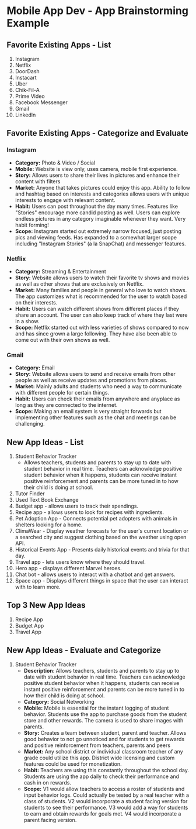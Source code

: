 Mobile App Dev - App Brainstorming Example
===

## Favorite Existing Apps - List
1. Instagram
2. Netflix
3. DoorDash
4. Instacart
5. Uber
6. Chik-Fil-A
7. Prime Video
8. Facebook Messenger
9. Gmail
10. LinkedIn

## Favorite Existing Apps - Categorize and Evaluate
### Instagram
   - **Category:** Photo & Video / Social 
   - **Mobile:** Website is view only, uses camera, mobile first experience.
   - **Story:** Allows users to share their lives in pictures and enhance their content with filters
   - **Market:** Anyone that takes pictures could enjoy this app. Ability to follow and hashtag based on interests and categories allows users with unique interests to engage with relevant content.
   - **Habit:** Users can post throughout the day many times. Features like "Stories" encourage more candid posting as well. Users can explore endless pictures in any category imaginable whenever they want. Very habit forming!
   - **Scope:** Instagram started out extremely narrow focused, just posting pics and viewing feeds. Has expanded to a somewhat larger scope including "Instagram Stories" (a la SnapChat) and messenger features. 
### Netflix
   - **Category:** Streaming & Entertainment 
   - **Story:** Website allows users to watch their favorite tv shows and movies as well as other shows that are exclusively on Netflix. 
   - **Market:** Many families and people in general who love to watch shows. The app customizes what is recommended for the user to watch based on their interests. 
   - **Habit:** Users can watch different shows from different places if they share an account. The user can also keep track of where they last were in a show. 
   - **Scope:** Netflix started out with less varieties of shows compared to now and has since grown a large following. They have also been able to come out with their own shows as well.
### Gmail
   - **Category:** Email
   - **Story:** Website allows users to send and receive emails from other people as well as receive updates and promotions from places. 
   - **Market:** Mainly adults and students who need a way to communicate with different people for certain things.  
   - **Habit:** Users can check their emails from anywhere and anyplace as long as they are connected to the internet. 
   - **Scope:** Making an email system is very straight forwards but implementing other features such as the chat and meetings can be challenging. 
## New App Ideas - List
1. Student Behavior Tracker
   - Allows teachers, students and parents to stay up to date with student behavior in real time. Teachers can acknowledge positive student behavior when it happens, students can receive instant positive reinforcement and parents can be more tuned in to how their child is doing at school.
2. Tutor Finder
3. Used Text Book Exchange
4. Budget app - allows users to track their spendings.
5. Recipe app - allows users to look for recipes with ingredients.
6. Pet Adoption App - Connects potential pet adopters with animals in shelters looking for a home.
7. ClimaWear - Display weather forecasts for the user's current location or a searched city and suggest clothing based on the weather using open API.
8. Historical Events App - Presents daily historical events and trivia for that day.
9. Travel app - lets users know where they should travel.
10. Hero app - displays different Marvel heroes.
11. Chat bot - allows users to interact with a chatbot and get answers. 
12. Space app - Displays different things in space that the user can interact with to learn more. 

## Top 3 New App Ideas
1. Recipe App
2. Budget App
3. Travel App

## New App Ideas - Evaluate and Categorize
1. Student Behavior Tracker
   - **Description**: Allows teachers, students and parents to stay up to date with student behavior in real time. Teachers can acknowledge positive student behavior when it happens, students can receive instant positive reinforcement and parents can be more tuned in to how their child is doing at school.
   - **Category:** Social Networking
   - **Mobile:** Mobile is essential for the instant logging of student behavior. Students use the app to purchase goods from the student store and other rewards. The camera is used to share images with parents.
   - **Story:** Creates a team between student, parent and teacher. Allows good behavior to not go unnoticed and for students to get rewards and positive reinforcement from teachers, parents and peers
   - **Market:** Any school district or individual classroom teacher of any grade could utilize this app. District wide licensing and custom features could be used for monetization. 
   - **Habit:** Teachers are using this constantly throughout the school day. Students are using the app daily to check their performance and cash in on rewards.
   - **Scope:** V1 would allow teachers to access a roster of students and input behavior logs. Could actually be tested by a real teacher with a class of students. V2 would incorporate a student facing version for students to see their performance. V3 would add a way for students to earn and obtain rewards for goals met. V4 would incorporate a parent facing version.

